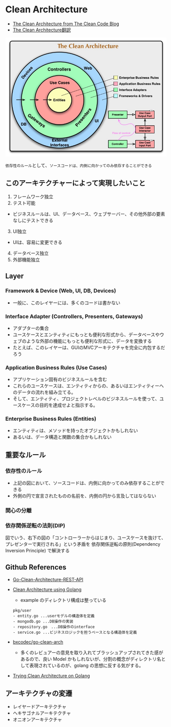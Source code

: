 # Clean Architecture

- [The Clean Architecture from The Clean Code Blog](https://blog.cleancoder.com/uncle-bob/2012/08/13/the-clean-architecture.html)
- [The Clean Architecture翻訳](https://blog.tai2.net/the_clean_architecture.html)  

![clean architecture](../../images/clean-architecture.jpg "clean architecture")  

`依存性のルール`として、`ソースコードは、内側に向かってのみ依存することができる`

## このアーキテクチャーによって実現したいこと
1. フレームワーク独立
2. テスト可能
  - ビジネスルールは、UI、データベース、ウェブサーバー、その他外部の要素なしにテストできる 
3. UI独立
  - UIは、容易に変更できる
4. データベース独立
5. 外部機能独立

## Layer
### Framework & Device (Web, UI, DB, Devices)
- 一般に、このレイヤーには、多くのコードは書かない
### Interface Adapter (Controllers, Presenters, Gateways)
- アダプターの集合
- ユースケースとエンティティにもっとも便利な形式から、データベースやウェブのような外部の機能にもっとも便利な形式に、データを変換する
- たとえば、このレイヤーは、GUIのMVCアーキテクチャを完全に内包するだろう

### Application Business Rules (Use Cases)
- アプリケーション固有のビジネスルールを含む
- これらのユースケースは、エンティティからの、あるいはエンティティーへのデータの流れを組み立てる。
- そして、エンティティ、プロジェクトレベルのビジネスルールを使って、ユースケースの目的を達成せよと指示する。

### Enterprise Business Rules (Entities)
- エンティティは、メソッドを持ったオブジェクトかもしれない
- あるいは、データ構造と関数の集合かもしれない

## 重要なルール

### 依存性のルール
- 上記の図において、ソースコードは、内側に向かってのみ依存することができる
- 外側の円で宣言されたものの名前を、内側の円から言及してはならない

### 関心の分離

### 依存関係逆転の法則(DIP)
図でいう、右下の図の「コントローラーからはじまり、ユースケースを抜けて、プレゼンターで実行される」という矛盾を 依存関係逆転の原則(Dependency Inversion Principle) で解決する

## Github References

- [Go-Clean-Architecture-REST-API](https://github.com/AleksK1NG/Go-Clean-Architecture-REST-API)

- [Clean Architecture using Golang](https://eminetto.medium.com/clean-architecture-using-golang-b63587aa5e3f)
  - example のディレクトリ構成は整っている
  ```
  pkg/user
  - entity.go ...userモデルの構造体を定義
  - mongodb.go ...DB操作の実装
  - repository.go　...DB操作のinterface
  - service.go ...ビジネスロジックを担うベースとなる構造体を定義
  ```
- [bxcodec/go-clean-arch](https://github.com/bxcodec/go-clean-arch)
  - 多くのレビュアーの意見を取り入れてブラッシュアップされてきた感があるので、良い Model かもしれないが、分割の概念がディレクトリ名として表現されているのが、golang の思想に反する気がする。
- [Trying Clean Architecture on Golang](https://hackernoon.com/golang-clean-archithecture-efd6d7c43047)

## アーキテクチャの変遷

- レイヤードアーキテクチャ
- ヘキサゴナルアーキテクチャ
- オニオンアーキテクチャ
